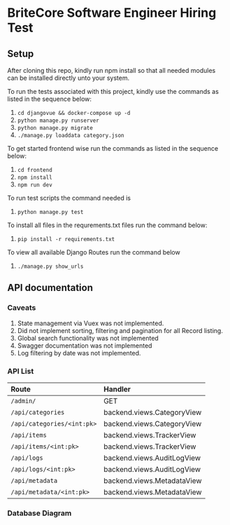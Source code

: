 # BriteCore Software Engineer Hiring Test

## Setup

After cloning this repo, kindly run npm install so that all needed modules can be installed directly unto your system.

To run the tests associated with this project, kindly use the commands as listed in the sequence below:

1. `cd djangovue && docker-compose up -d`
2. `python manage.py runserver`
3. `python manage.py migrate`
4. `./manage.py loaddata category.json`

To get started frontend wise run the commands as listed in the sequence below:

1. `cd frontend`
2. `npm install`
3. `npm run dev`

To run test scripts the command needed is

1. `python manage.py test`

To install all files in the requrements.txt files run the command below:

1. `pip install -r requirements.txt`

To view all available Django Routes run the command below

1. `./manage.py show_urls`

## API documentation

### Caveats

1. State management via Vuex was not implemented.
2. Did not implement sorting, filtering and pagination for all Record listing.
3. Global search functionality was not implemented
4. Swagger documentation was not implemented
5. Log filtering by date was not implemented.

### API List

| Route                                     |  Handler                                 |
| :---                                      | :---                                     |
| `/admin/`                                 | GET                                      |
| `/api/categories`                         | backend.views.CategoryView               |
| `/api/categories/<int:pk>`                | backend.views.CategoryView               |
| `/api/items`                              | backend.views.TrackerView                |
| `/api/items/<int:pk>`                     | backend.views.TrackerView                |
| `/api/logs`                               | backend.views.AuditLogView               |
| `/api/logs/<int:pk>`                      | backend.views.AuditLogView               |
| `/api/metadata`                           | backend.views.MetadataView               |
| `/api/metadata/<int:pk>`                  | backend.views.MetadataView               |

### Database Diagram

